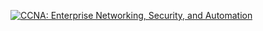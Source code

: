 [![CCNA: Enterprise Networking, Security, and Automation](https://images.credly.com/size/80x80/images/0a6d331e-8abf-4272-a949-33f754569a76/CCNAENSA__1_.png)](https://www.credly.com/earner/earned/badge/77acbd4f-016f-4b37-bfdb-5d98a8817862)
